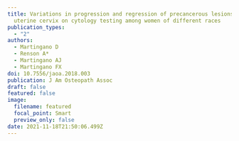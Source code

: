```yaml
---
title: Variations in progression and regression of precancerous lesions of the
  uterine cervix on cytology testing among women of different races
publication_types:
  - "2"
authors:
  - Martingano D
  - Renson A*
  - Martingano AJ
  - Martingano FX
doi: 10.7556/jaoa.2018.003
publication: J Am Osteopath Assoc
draft: false
featured: false
image:
  filename: featured
  focal_point: Smart
  preview_only: false
date: 2021-11-18T21:50:06.499Z
---
```

